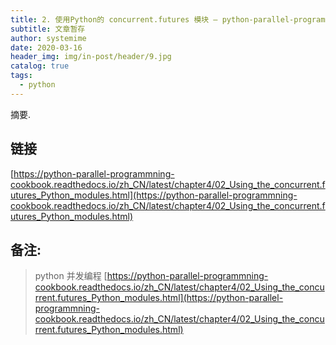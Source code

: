 ```yaml
---
title: 2. 使用Python的 concurrent.futures 模块 — python-parallel-programming-cookbook-cn 1.0 文档
subtitle: 文章暂存
author: systemime
date: 2020-03-16
header_img: img/in-post/header/9.jpg
catalog: true
tags:
  - python
---
```

摘要.

<!-- more -->
## 链接

 [https://python-parallel-programmning-cookbook.readthedocs.io/zh_CN/latest/chapter4/02_Using_the_concurrent.futures_Python_modules.html](https://python-parallel-programmning-cookbook.readthedocs.io/zh_CN/latest/chapter4/02_Using_the_concurrent.futures_Python_modules.html) 

## 备注:

> python 并发编程 
>  [https://python-parallel-programmning-cookbook.readthedocs.io/zh_CN/latest/chapter4/02_Using_the_concurrent.futures_Python_modules.html](https://python-parallel-programmning-cookbook.readthedocs.io/zh_CN/latest/chapter4/02_Using_the_concurrent.futures_Python_modules.html)
